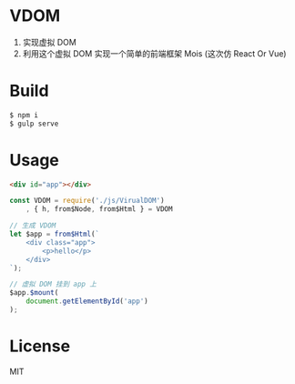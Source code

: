 # VDOM 

1. 实现虚拟 DOM
2. 利用这个虚拟 DOM 实现一个简单的前端框架 Mois (这次仿 React Or Vue)

# Build 

``` bash 
$ npm i 
$ gulp serve 
```

# Usage 

``` html
<div id="app"></div>
```

``` js
const VDOM = require('./js/VirualDOM')
    , { h, from$Node, from$Html } = VDOM

// 生成 VDOM 
let $app = from$Html(`
    <div class="app">
        <p>hello</p>
    </div>
`); 

// 虚拟 DOM 挂到 app 上
$app.$mount(
    document.getElementById('app')
); 
```

# License

MIT
